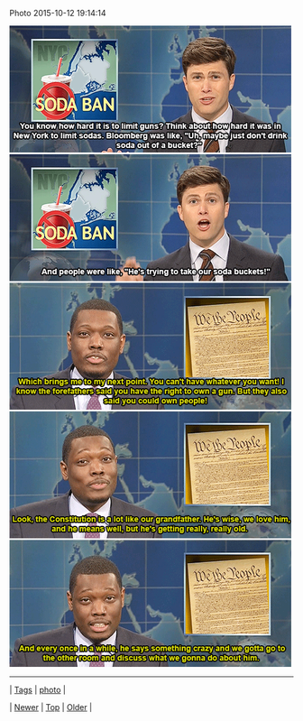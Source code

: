 <!--
title: Photo 2015-10-12 19
date: 2020-06-28T15:27:00.094Z
tags: photo
-->


Photo 2015-10-12 19:14:14

![](131036514891-0.gif)
![](131036514891-1.gif)
![](131036514891-2.gif)
![](131036514891-3.gif)
![](131036514891-4.gif)

<!--BOTTOM-POST-NAVIGATION-->
---

| [Tags](tags.md) | [photo](tag-photo.md) |

| [Newer](130961238784.md) | [Top](index.md) | [Older](131103012179.md) |